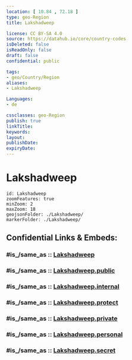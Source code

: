 ```yaml
---
location: [ 10.84 , 72.18 ] 
type: geo-Region
title: Lakshadweep

license: CC BY-SA 4.0
source: https://datahub.io/core/country-codes
isDeleted: false
isReadOnly: false
draft: false
confidential: public

tags:
- geo/Country/Region
aliases:
- Lakshadweep

Languages:
- de

cssclasses: geo-Region
publish: true
linkTitle: 
keywords: 
layout: 
publishDate: 
expiryDate: 
---
```


# Lakshadweep

```leaflet
id: Lakshadweep
zoomFeatures: true 
minZoom: 2 
maxZoom: 18
geojsonFolder: ./Lakshadweep/
markerFolder: ./Lakshadweep/
```


## Confidential Links & Embeds: 

### #is_/same_as :: [Lakshadweep](/_Standards/Earth/Continent/Asia/Asia~South/India/States~India/Lakshadweep.md) 

### #is_/same_as :: [Lakshadweep.public](/_public/Earth/Continent/Asia/Asia~South/India/States~India/Lakshadweep.public.md) 

### #is_/same_as :: [Lakshadweep.internal](/_internal/Earth/Continent/Asia/Asia~South/India/States~India/Lakshadweep.internal.md) 

### #is_/same_as :: [Lakshadweep.protect](/_protect/Earth/Continent/Asia/Asia~South/India/States~India/Lakshadweep.protect.md) 

### #is_/same_as :: [Lakshadweep.private](/_private/Earth/Continent/Asia/Asia~South/India/States~India/Lakshadweep.private.md) 

### #is_/same_as :: [Lakshadweep.personal](/_personal/Earth/Continent/Asia/Asia~South/India/States~India/Lakshadweep.personal.md) 

### #is_/same_as :: [Lakshadweep.secret](/_secret/Earth/Continent/Asia/Asia~South/India/States~India/Lakshadweep.secret.md)

